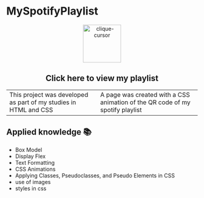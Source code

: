 # MySpotifyPlaylist
<div align="center">
 <a href="https://ojordany.github.io/MySpotifyPlaylist/" alt='next'><img align=""src="https://cdn.discordapp.com/attachments/897609680073941012/963207775045971988/pngwing-edit.png" alt="clique-cursor" width="100px"></a>
 <h2>Click here to view my playlist</h2>
</div>


<table border="0.5">
  <tr>
    <td>
      This project was developed as part of my studies in HTML and CSS
    </td>
    <td>
      A page was created with a CSS animation of the QR code of my spotify playlist
    </td>
  </tr>
</table>

## Applied knowledge 📚
- Box Model
- Display Flex
- Text Formatting
- CSS Animations
- Applying Classes, Pseudoclasses, and Pseudo Elements in CSS
- use of images
- styles in css
